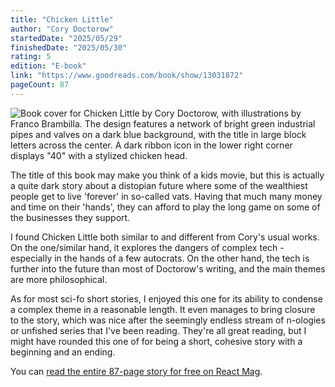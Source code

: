 ```yaml
---
title: "Chicken Little"
author: "Cory Doctorow"
startedDate: "2025/05/29"
finishedDate: "2025/05/30"
rating: 5
edition: "E-book"
link: "https://www.goodreads.com/book/show/13031872"
pageCount: 87
---
```


![Book cover for Chicken Little by Cory Doctorow, with illustrations by Franco Brambilla. The design features a network of bright green industrial pipes and valves on a dark blue background, with the title in large block letters across the center. A dark ribbon icon in the lower right corner displays "40" with a stylized chicken head.](https://images-na.ssl-images-amazon.com/images/S/compressed.photo.goodreads.com/books/1394329953i/13031872.jpg)

The title of this book may make you think of a kids movie, but this is actually a quite dark story about a distopian future where some of the wealthiest people get to live 'forever' in so-called vats. Having that much many money and time on their 'hands', they can afford to play the long game on some of the businesses they support.

I found Chicken Little both similar to and different from Cory's usual works. On the one/similar hand, it explores the dangers of complex tech - especially in the hands of a few autocrats. On the other hand, the tech is further into the future than most of Doctorow's writing, and the main themes are more philosophical.

As for most sci-fo short stories, I enjoyed this one for its ability to condense a complex theme in a reasonable length. It even manages to bring closure to the story, which was nice after the seemingly endless stream of n-ologies or unfished series that I've been reading. They're all great reading, but I might have rounded this one of for being a short, cohesive story with a beginning and an ending.

You can [read the entire 87-page story for free on React Mag](https://reactormag.com/chicken-little/).